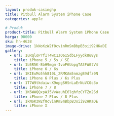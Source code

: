 ```yaml
---
layout: produk-casinghp
title: Pitbull Alarm System iPhone Case
categories: apple

# Produk
product-title: Pitbull Alarm System iPhone Case
harga: 90000
sku: hn-4638
image-drive: 1kNoKzW2f0cvinRmSmBbpB3oii92HKaDE
gallery:
  - url: 1uRqloPrfIT4wC1JO61SdbLFyydk8u8ys
    title: iPhone 5 / 5s / SE
  - url: 1b5R5K-BbH9mgm-IvoP6UopgTA3FWGtV4
    title: iPhone 6 / 6s
  - url: 1KIEuMo5hh810L_2RMKAm5nmzgB9dfz0N
    title: iPhone 6 Plus / 6s Plus
  - url: 1T7W9tkdaiw-X9opgSHSnLaErNuVCGc3o
    title: iPhone 7 / 8
  - url: 1K6WWQQxpWJ5VvWauhE6lghfzCYTZn2Sd
    title: iPhone 7 Plus / 8 Plus
  - url: 1kNoKzW2f0cvinRmSmBbpB3oii92HKaDE
    title: iPhone X
---
```

